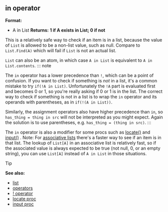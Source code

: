 ## in operator


**Format:**
+   A in List
**Returns:**
**1 if A exists in List; 0 if not**


This is a relatively safe way to check if an item is in a list,
because the value of `List` is allowed to be a non-list value, such as
null. Compare to `List.Find(A)` which will fail if `List` is not an
actual list. 

`List` can also be an atom, in which case
`A in List` is equivalent to `A in List.contents`.
::: note


The `in` operator has a lower precedence than `!`, which can be
a point of confusion. If you want to check if something is *not* in a
list, it\'s a common mistake to try `if(!A in List)`. Unfortunately the
`!A` part is evaluated first and becomes 0 or 1, so you\'re really
asking if 0 or 1 is in the list. The correct way to check if something
is not in a list is to wrap the `in` operator and its operands with
parentheses, as in `if(!(A in List))`. 

Similarly, the
assignment operators also have higher precedence than `in`, so
`has_thing = thing in src` will not be interpreted as you might expect.
Again the solution is to use parentheses, e.g.
`has_thing = (thing in src)`.
:::


The `in` operator is also a modifier for some procs such as
[locate()](/ref/proc/locate.md)  and [input()](/ref/proc/input.md) .
Note: For [associative lists](/ref/list/associations.md) there\'s a faster way
to see if an item is in that list. The lookup of `List[A]` in an
associative list is relatively fast, so if the associated value is
always expected to be true (not null, 0, or an empty string), you can
use `List[A]` instead of `A in List` in those situations.

> [!TIP] 
> **See also:**
> +   [list](/ref/list.md) 
> +   [operators](/ref/operator.md) 
> +   [! operator](/ref/operator/!.md) 
> +   [locate proc](/ref/proc/locate.md) 
> +   [input proc](/ref/proc/input.md) 